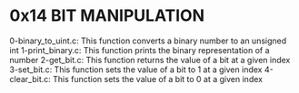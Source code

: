 # 0x14 BIT MANIPULATION
0-binary_to_uint.c: This function converts a binary number to an unsigned int
1-print_binary.c: This function prints the binary representation of a number
2-get_bit.c: This function returns the value of a bit at a given index
3-set_bit.c: This function sets the value of a bit to 1 at a given index
4-clear_bit.c: This function sets the value of a bit to 0 at a given index
